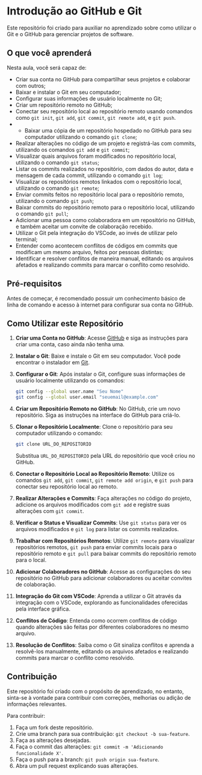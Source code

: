 # Introdução ao GitHub e Git

Este repositório foi criado para auxiliar no aprendizado sobre como utilizar o Git e o GitHub para gerenciar projetos de software.

## O que você aprenderá

Nesta aula, você será capaz de:

- Criar sua conta no GitHub para compartilhar seus projetos e colaborar com outros;
- Baixar e instalar o Git em seu computador;
- Configurar suas informações de usuário localmente no Git;
- Criar um repositório remoto no GitHub;
- Conectar seu repositório local ao repositório remoto usando comandos como `git init`, `git add`, `git commit`, `git remote add`, e `git push`.
- - Baixar uma cópia de um repositório hospedado no GitHub para seu computador utilizando o comando `git clone`;
- Realizar alterações no código de um projeto e registrá-las com commits, utilizando os comandos `git add` e `git commit`;
- Visualizar quais arquivos foram modificados no repositório local, utilizando o comando `git status`;
- Listar os commits realizados no repositório, com dados do autor, data e mensagem de cada commit, utilizando o comando `git log`;
- Visualizar os repositórios remotos linkados com o repositório local, utilizando o comando `git remote`;
- Enviar commits feitos no repositório local para o repositório remoto, utilizando o comando `git push`;
- Baixar commits do repositório remoto para o repositório local, utilizando o comando `git pull`;
- Adicionar uma pessoa como colaboradora em um repositório no GitHub, e também aceitar um convite de colaboração recebido.
- Utilizar o Git pela integração do VSCode, ao invés de utilizar pelo terminal;
- Entender como acontecem conflitos de códigos em commits que modificam um mesmo arquivo, feitos por pessoas distintas;
- Identificar e resolver conflitos de maneira manual, editando os arquivos afetados e realizando commits para marcar o conflito como resolvido.

## Pré-requisitos

Antes de começar, é recomendado possuir um conhecimento básico de linha de comando e acesso à internet para configurar sua conta no GitHub.

## Como Utilizar este Repositório

1. **Criar uma Conta no GitHub**: Acesse [GitHub](https://github.com) e siga as instruções para criar uma conta, caso ainda não tenha uma.

2. **Instalar o Git**: Baixe e instale o Git em seu computador. Você pode encontrar o instalador em [Git](https://git-scm.com/).

3. **Configurar o Git**: Após instalar o Git, configure suas informações de usuário localmente utilizando os comandos:
    ```bash
    git config --global user.name "Seu Nome"
    git config --global user.email "seuemail@example.com"
    ```

4. **Criar um Repositório Remoto no GitHub**: No GitHub, crie um novo repositório. Siga as instruções na interface do GitHub para criá-lo.

5. **Clonar o Repositório Localmente**: Clone o repositório para seu computador utilizando o comando:
    ```bash
    git clone URL_DO_REPOSITORIO
    ```
    Substitua `URL_DO_REPOSITORIO` pela URL do repositório que você criou no GitHub.

6. **Conectar o Repositório Local ao Repositório Remoto**: Utilize os comandos `git add`, `git commit`, `git remote add origin`, e `git push` para conectar seu repositório local ao remoto.

7. **Realizar Alterações e Commits**: Faça alterações no código do projeto, adicione os arquivos modificados com `git add` e registre suas alterações com `git commit`.

8. **Verificar o Status e Visualizar Commits**: Use `git status` para ver os arquivos modificados e `git log` para listar os commits realizados.

9. **Trabalhar com Repositórios Remotos**: Utilize `git remote` para visualizar repositórios remotos, `git push` para enviar commits locais para o repositório remoto e `git pull` para baixar commits do repositório remoto para o local.

10. **Adicionar Colaboradores no GitHub**: Acesse as configurações do seu repositório no GitHub para adicionar colaboradores ou aceitar convites de colaboração.

11. **Integração do Git com VSCode**: Aprenda a utilizar o Git através da integração com o VSCode, explorando as funcionalidades oferecidas pela interface gráfica.

12. **Conflitos de Código**: Entenda como ocorrem conflitos de código quando alterações são feitas por diferentes colaboradores no mesmo arquivo.

13. **Resolução de Conflitos**: Saiba como o Git sinaliza conflitos e aprenda a resolvê-los manualmente, editando os arquivos afetados e realizando commits para marcar o conflito como resolvido.


## Contribuição

Este repositório foi criado com o propósito de aprendizado, no entanto, sinta-se à vontade para contribuir com correções, melhorias ou adição de informações relevantes.

Para contribuir:

1. Faça um fork deste repositório.
2. Crie uma branch para sua contribuição: `git checkout -b sua-feature`.
3. Faça as alterações desejadas.
4. Faça o commit das alterações: `git commit -m 'Adicionando funcionalidade X'`.
5. Faça o push para a branch: `git push origin sua-feature`.
6. Abra um pull request explicando suas alterações.

